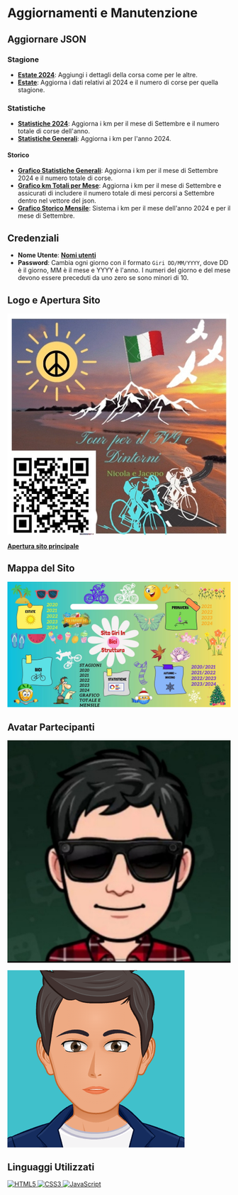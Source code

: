 # Aggiornamenti e Manutenzione

## Aggiornare JSON

### Stagione

- **[Estate 2024](Estate/Periodi/Json/2024.json)**: Aggiungi i dettagli della corsa come per le altre.
- **[Estate](Estate/estate.json)**: Aggiorna i dati relativi al 2024 e il numero di corse per quella stagione.

### Statistiche

- **[Statistiche 2024](Statistiche/Js/anni/2024.json)**: Aggiorna i km per il mese di Settembre e il numero totale di corse dell'anno.
- **[Statistiche Generali](Statistiche/Js/History/JSON/Generale.json)**: Aggiorna i km per l'anno 2024.

#### Storico

- **[Grafico Statistiche Generali](Statistiche/Js/History/JSON/GraficoTotale.json)**: Aggiorna i km per il mese di Settembre 2024 e il numero totale di corse.
- **[Grafico km Totali per Mese](Statistiche/Js/History/JSON/GraficoTotaleMensile.json)**: Aggiorna i km per il mese di Settembre e assicurati di includere il numero totale di mesi percorsi a Settembre dentro nel vettore del json.
- **[Grafico Storico Mensile](Statistiche/Js/History/JSON/StoricoMensile.json)**: Sistema i km per il mese dell'anno 2024 e per il mese di Settembre.

## Credenziali

- **Nome Utente**: **[Nomi utenti](Login/users.json)**
- **Password**: Cambia ogni giorno con il formato `Giri DD/MM/YYYY`, dove DD è il giorno, MM è il mese e YYYY è l'anno. I numeri del giorno e del mese devono essere preceduti da uno zero se sono minori di 10.

## Logo e Apertura Sito

[![Logo](Img/logo.jpg)](https://giri-in-bici.netlify.app/)

**[Apertura sito principale](https://giri-in-bici.netlify.app/)**

## Mappa del Sito

![Mappa Sito](About_US/Img/Mappa.jpg)

## Avatar Partecipanti

[![AvatarNM](About_US/Img/AvatarNM.jpg)](https://www.komoot.com/it-it/user/1372754001803)

[![AvatarJR](About_US/Img/AvatarJR.png)](https://www.komoot.com/it-it/user/1381372752571)

## Linguaggi Utilizzati

<p align="left">
  <a href="https://developer.mozilla.org/en-US/docs/Glossary/HTML5" target="_blank" rel="noreferrer">
    <img src="https://raw.githubusercontent.com/danielcranney/readme-generator/main/public/icons/skills/html5-colored.svg" width="36" height="36" alt="HTML5" />
  </a>
  <a href="https://developer.mozilla.org/en-US/docs/Web/CSS" target="_blank" rel="noreferrer">
    <img src="https://raw.githubusercontent.com/danielcranney/readme-generator/main/public/icons/skills/css3-colored.svg" width="36" height="36" alt="CSS3" />
  </a>
  <a href="https://developer.mozilla.org/en-US/docs/Web/JavaScript" target="_blank" rel="noreferrer">
    <img src="https://raw.githubusercontent.com/danielcranney/readme-generator/main/public/icons/skills/javascript-colored.svg" width="36" height="36" alt="JavaScript" />
  </a>
</p>
